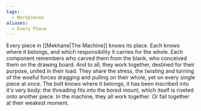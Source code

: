 ```yaml
---
tags:
  - Workpieces
aliases:
  - Every Piece
---
```

Every piece in [[Mekhane|The Machine]] knows its place. 
Each knows where it belongs, and which responsibility it carries for the whole.
Each component remembers who carved them from the blank, who conceived them on the drawing board. 
And to all, they work together, destined for their purpose, united in their load. 
	They share the stress, the twisting and turning of the woeful forces dragging and pulling on their whole, yet on every single piece at once. 
The bolt knows where it belongs, it has been inscribed into it's very body: the threading fits into the bored mount, which itself is riveted onto another piece.
In the machine, they all work together.
Or fail together at their weakest moment. 